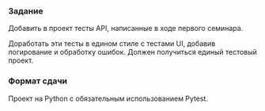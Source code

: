 ### Задание

Добавить в проект тесты API, написанные в ходе первого семинара.

Доработать эти тесты в едином стиле с тестами UI, добавив логирование 
и обработку ошибок. Должен получиться единый тестовый проект.

### Формат сдачи

Проект на Python с обязательным использованием Pytest.